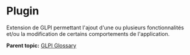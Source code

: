 Plugin
======

Extension de GLPI permettant l'ajout d'une ou plusieurs fonctionnalités
et/ou la modification de certains comportements de l'application.

**Parent topic:** [GLPI Glossary](../../glpi/glossary.html)
